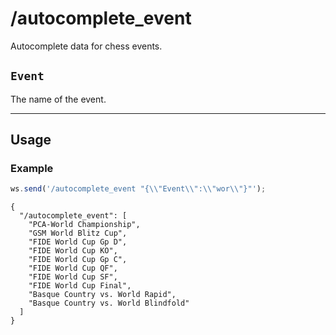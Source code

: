 # /autocomplete_event

Autocomplete data for chess events.

## `Event`

The name of the event.

---

## Usage

### Example

```js
ws.send('/autocomplete_event "{\\"Event\\":\\"wor\\"}"');
```

```text
{
  "/autocomplete_event": [
    "PCA-World Championship",
    "GSM World Blitz Cup",
    "FIDE World Cup Gp D",
    "FIDE World Cup KO",
    "FIDE World Cup Gp C",
    "FIDE World Cup QF",
    "FIDE World Cup SF",
    "FIDE World Cup Final",
    "Basque Country vs. World Rapid",
    "Basque Country vs. World Blindfold"
  ]
}
```
